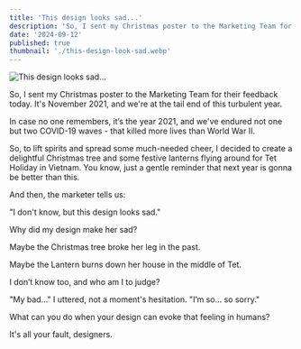 ```yaml
---
title: 'This design looks sad...'
description: 'So, I sent my Christmas poster to the Marketing Team for their feedback today.'
date: '2024-09-12'
published: true
thumbnail: './this-design-look-sad.webp'
---
```


![This design looks sad...](./this-design-look-sad.webp)

So, I sent my Christmas poster to the Marketing Team for their feedback today. It's November 2021, and we're at the tail end of this turbulent year.

In case no one remembers, it’s the year 2021, and we've endured not one but two COVID-19 waves - that killed more lives than World War II.

So, to lift spirits and spread some much-needed cheer, I decided to create a delightful Christmas tree and some festive lanterns flying around for Tet Holiday in Vietnam. You know, just a gentle reminder that next year is gonna be better than this.

And then, the marketer tells us:

"I don't know, but this design looks sad."

Why did my design make her sad?

Maybe the Christmas tree broke her leg in the past.

Maybe the Lantern burns down her house in the middle of Tet.

I don’t know too, and who am I to judge?

"My bad..." I uttered, not a moment's hesitation. "I’m so... so sorry."

What can you do when your design can evoke that feeling in humans?

It's all your fault,
designers.
